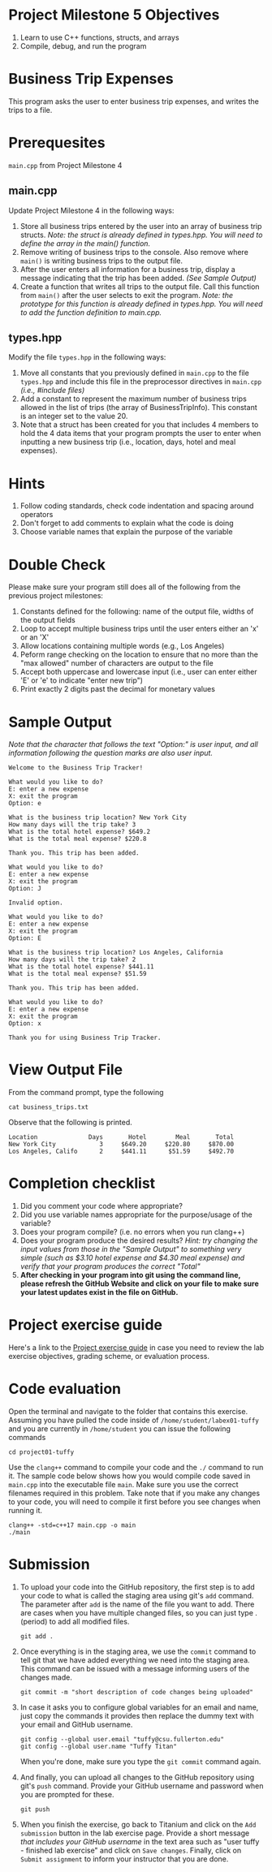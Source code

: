 #  Project Milestone 5 Objectives
1. Learn to use C++ functions, structs, and arrays
1. Compile, debug, and run the program

# Business Trip Expenses
This program asks the user to enter business trip expenses, and writes the trips to a file.

# Prerequesites
`main.cpp` from Project Milestone 4

## main.cpp
Update Project Milestone 4 in the following ways:
1. Store all business trips entered by the user into an array of business trip structs. *Note: the struct is already defined in types.hpp. You will need to define the array in the main() function.*
1. Remove writing of business trips to the console. Also remove where `main()` is writing business trips to the output file.
1. After the user enters all information for a business trip, display a message indicating that the trip has been added. *(See Sample Output)*
1. Create a function that writes all trips to the output file. Call this function from `main()` after the user selects to exit the program. *Note: the prototype for this function is already defined in types.hpp. You will need to add the function definition to main.cpp.*

## types.hpp
Modify the file `types.hpp` in the following ways:
1. Move all constants that you previously defined in `main.cpp` to the file `types.hpp` and include this file in the preprocessor directives in `main.cpp` *(i.e., #include files)*
1. Add a constant to represent the maximum number of business trips allowed in the list of trips (the array of BusinessTripInfo). This constant is an integer set to the value 20.
1. Note that a struct has been created for you that includes 4 members to hold the 4 data items that your program prompts the user to enter when inputting a new business trip (i.e., location, days, hotel and meal expenses).

# Hints
1. Follow coding standards, check code indentation and spacing around operators
1. Don't forget to add comments to explain what the code is doing
1. Choose variable names that explain the purpose of the variable

# Double Check
Please make sure your program still does all of the following from the previous project milestones:
1. Constants defined for the following: name of the output file, widths of the output fields
1. Loop to accept multiple business trips until the user enters either an 'x' or an 'X'
1. Allow locations containing multiple words (e.g., Los Angeles)
1. Peform range checking on the location to ensure that no more than the "max allowed" number of characters are output to the file
1. Accept both uppercase and lowercase input (i.e., user can enter either 'E' or 'e' to indicate "enter new trip")
1. Print exactly 2 digits past the decimal for monetary values

# Sample Output
*Note that the character that follows the text "Option:" is user input, and all information following the question marks are also user input.*
```
Welcome to the Business Trip Tracker!

What would you like to do?
E: enter a new expense
X: exit the program
Option: e

What is the business trip location? New York City
How many days will the trip take? 3
What is the total hotel expense? $649.2
What is the total meal expense? $220.8

Thank you. This trip has been added.

What would you like to do?
E: enter a new expense
X: exit the program
Option: J

Invalid option.

What would you like to do?
E: enter a new expense
X: exit the program
Option: E

What is the business trip location? Los Angeles, California
How many days will the trip take? 2
What is the total hotel expense? $441.11
What is the total meal expense? $51.59

Thank you. This trip has been added.

What would you like to do?
E: enter a new expense
X: exit the program
Option: x

Thank you for using Business Trip Tracker.
```

# View Output File
From the command prompt, type the following
```
cat business_trips.txt
```
Observe that the following is printed.
```
Location              Days       Hotel        Meal       Total
New York City            3     $649.20     $220.80     $870.00
Los Angeles, Califo      2     $441.11      $51.59     $492.70
```

# Completion checklist
1. Did you comment your code where appropriate?
1. Did you use variable names appropriate for the purpose/usage of the variable?
1. Does your program compile? (i.e. no errors when you run clang++)
1. Does your program produce the desired results? *Hint: try changing the input values from those in the "Sample Output" to something very simple (such as $3.10 hotel expense and $4.30 meal expense) and verify that your program produces the correct "Total"*
1. **After checking in your program into git using the command line, please refresh the GitHub Website and click on your file to make sure your latest updates exist in the file on GitHub.**

# Project exercise guide
Here's a link to the [Project exercise guide](https://drive.google.com/open?id=1BbuqywMqBWSAIQjEn1RaBhSDZAbSknUw) in case you need to review the lab exercise objectives, grading scheme, or evaluation process.

# Code evaluation
Open the terminal and navigate to the folder that contains this exercise. Assuming you have pulled the code inside of `/home/student/labex01-tuffy` and you are currently in `/home/student` you can issue the following commands

```
cd project01-tuffy
```

Use the `clang++` command to compile your code and the `./` command to run it. The sample code below shows how you would compile code saved in `main.cpp` into the executable file `main`. Make sure you use the correct filenames required in this problem.  Take note that if you make any changes to your code, you will need to compile it first before you see changes when running it.

```
clang++ -std=c++17 main.cpp -o main
./main
```

# Submission
1. To upload your code into the GitHub repository, the first step is to add your code to what is called the staging area using git's `add` command. The parameter after `add` is the name of the file you want to add. There are cases when you have multiple changed files, so you can just type . (period) to add all modified files.

    ```
    git add .
    ```

1. Once everything is in the staging area, we use the `commit` command to tell git that we have added everything we need into the staging area. This command can be issued with a message informing users of the changes made.

    ```
    git commit -m "short description of code changes being uploaded"
    ```

1. In case it asks you  to configure global variables for an email and name, just copy the commands it provides then replace the dummy text with your email and GitHub username.

    ```
    git config --global user.email "tuffy@csu.fullerton.edu"
    git config --global user.name "Tuffy Titan"
    ```

    When you're done, make sure you type the `git commit` command again.

1. And finally, you can upload all changes to the GitHub repository using git's `push` command. Provide your GitHub username and password when you are prompted for these.

    ```
    git push
    ```

1. When you finish the exercise, go back to Titanium and click on the `Add submission` button in the lab exercise page. Provide a short message *that includes your GitHub username* in the text area such as "user tuffy - finished lab exercise" and click on `Save changes`. Finally, click on `Submit assignment` to inform your instructor that you are done.
